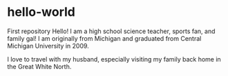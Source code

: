 # hello-world
First repository
Hello!
I am a high school science teacher, sports fan, and family gal! I am originally from Michigan and graduated from Central Michigan University in 2009.

I love to travel with my husband, especially visiting my family back home in the Great White North.

